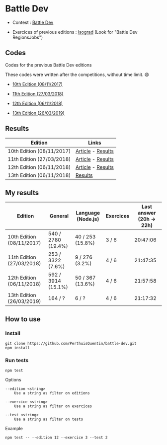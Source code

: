 # Battle Dev

- Contest : [Battle Dev](https://battledev.blogdumoderateur.com)

- Exercices of previous editions : [Isograd](https://www.isograd.com/FR/solutionconcours.php) (Look for "Battle Dev RegionsJobs")

## Codes

Codes for the previous Battle Dev editions

These codes were written after the competitions, without time limit. 😄

- [10th Edition (08/11/2017)](10th-edition/README.md)

- [11th Edition (27/03/2018)](11th-edition/README.md)

- [12th Edition (06/11/2018)](12th-edition/README.md)

- [13th Edition (26/03/2019)](13th-edition/README.md)

## Results

Edition                   | Links           
------------------------- | ------------------
10th Edition (08/11/2017) | [Article](https://www.blogdumoderateur.com/resultats-battledev-novembre-2017/) - [Results](https://ressources.blogdumoderateur.com/2017/11/classement-general-battledev-novembre-2017-saison-10.pdf)
11th Edition (27/03/2018) | [Article](https://www.blogdumoderateur.com/resultats-battledev-mars-2018/) - [Results](https://ressources.blogdumoderateur.com/2018/03/classement-battledev-mars-2018-saison-11.pdf)
12th Edition (06/11/2018) | [Article](https://www.blogdumoderateur.com/resultats-battledev-novembre-2018/) - [Results](https://ressources.blogdumoderateur.com/2018/11/classement-battledev-novembre-2018-saison-12.pdf)
13th Edition (06/11/2018) | [Results](https://battledev.blogdumoderateur.com/#resultats)

## My results

Edition                   | General            | Language (Node.js) | Exercices | Last answer (20h -> 22h)
------------------------- | ------------------ | ------------------ | --------- | ------------------------
10th Edition (08/11/2017) | 540 / 2780 (19.4%) | 40 / 253 (15.8%)   | 3 / 6     | 20:47:06
11th Edition (27/03/2018) | 253 / 3322 (7.6%)  | 9 / 276 (3.2%)     | 4 / 6     | 21:47:35
12th Edition (06/11/2018) | 592 / 3914 (15.1%) | 50 / 367 (13.6%)   | 4 / 6     | 21:57:58
13th Edition (26/03/2019) | 164 / ?            | 6 / ?              | 4 / 6     | 21:17:32

## How to use

### Install

```
git clone https://github.com/PerthuisQuentin/battle-dev.git
npm install
```

### Run tests

```
npm test
```

Options

```
--edition <string>
	Use a string as filter on editions

--exercice <string>
	Use a string as filter on exercices

--test <string>
	Use a string as filter on tests
```

Example

```
npm test -- --edition 12 --exercice 3 --test 2
```